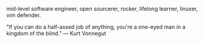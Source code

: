 mid-level software engineer, open sourcerer, rocker, lifelong learner, linuxer, vim defender. 

"If you can do a half-assed job of anything, you're a one-eyed man in a kingdom of the blind." — Kurt Vonnegut
